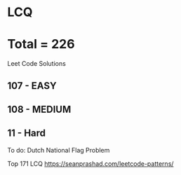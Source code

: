 # LCQ 
# Total = 226
Leet Code Solutions 
## 107 - EASY
## 108 - MEDIUM
## 11 - Hard
To do: Dutch National Flag Problem

Top 171 LCQ https://seanprashad.com/leetcode-patterns/
